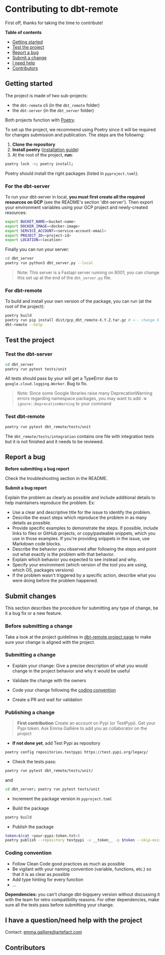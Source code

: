 # Contributing to dbt-remote

First off, thanks for taking the time to contribute!

**Table of contents**

- [Getting started](#getting-started)
- [Test the project](#test-the-project)
- [Report a bug](#report-a-bug)
- [Submit a change](#submit-changes)
- [I need help](#i-have-a-questionneed-help-with-the-project)
- [Contributors](#contributors)


## Getting started

The project is made of two sub-projects:

- the ```dbt-remote``` cli (in the ```dbt_remote``` folder)
- the ```dbt-server``` (in the ```dbt_server``` folder)

Both projects function with [Poetry](https://python-poetry.org/).


To set up the project, we recommend using Poetry since it will be required for changes submission and publication. The steps are the following:

1. **Clone the repository**
2. **Install poetry** ([installation guide](https://python-poetry.org/docs/))
3. At the root of the project, **run**:
```sh
poetry lock -n; poetry install;
```
Poetry should install the right packages (listed in ```pyproject.toml```).

### **For the dbt-server**

To run your dbt-server in local, **you must first create all the required resources on GCP** (see the README's section 'dbt-server'). Then export your environment variables using your GCP project and newly-created resources:
```sh
export BUCKET_NAME=<bucket-name>
export DOCKER_IMAGE=<docker-image>
export SERVICE_ACCOUNT=<service-account-email>
export PROJECT_ID=<project-id>
export LOCATION=<location>
```
Finally you can run your server:
```sh
cd dbt_server
poetry run python3 dbt_server.py --local
```
> Note: This server is a Fastapi server running on 8001, you can change this set up at the end of the ```dbt_server.py``` file.

### **For dbt-remote**

To build and install your own version of the package, you can run (at the root of the project):

```sh
poetry build
poetry run pip install dist/gcp_dbt_remote-X.Y.Z.tar.gz # <-- change X.Y.Z by your version
dbt-remote --help
```

## Test the project

### **Test the dbt-server**

```sh
cd dbt_server
poetry run pytest tests/unit
```

All tests should pass by your will get a TypeError due to ```google.cloud.logging.Worker```. Bug to fix.

> Note: Since some Google libraries raise many DeprecationWarning errors regarding namespace packages, you may want to add ```-W ignore::DeprecationWarning``` to your command

### **Test dbt-remote**

```sh
poetry run pytest dbt_remote/tests/unit
```

The ```dbt_remote/tests/integration``` contains one file with integration tests but it is not finished and it needs to be reviewed.

## Report a bug

**Before submitting a bug report**

Check the troubleshooting section in the README.

**Submit a bug report**

Explain the problem as clearly as possible and include additional details to help maintainers reproduce the problem. Ex:

- Use a clear and descriptive title for the issue to identify the problem.
- Describe the exact steps which reproduce the problem in as many details as possible.
- Provide specific examples to demonstrate the steps. If possible, include links to files or GitHub projects, or copy/pasteable snippets, which you use in those examples. If you're providing snippets in the issue, use Markdown code blocks.
- Describe the behavior you observed after following the steps and point out what exactly is the problem with that behavior.
- Explain which behavior you expected to see instead and why.
- Specify your environment (which version of the tool you are using, which OS, packages versions)
- If the problem wasn't triggered by a specific action, describe what you were doing before the problem happened.


## Submit changes

This section describes the procedure for submitting any type of change, be it a bug fix or a new feature.

### Before submitting a change

Take a look at the project guidelines in [dbt-remote project page](index.md) to make sure your change is aligned with the project.

### Submitting a change

- Explain your change: Give a precise description of what you would change in the project behavior and why it would be useful

- Validate the change with the owners

- Code your change following the [coding convention](#coding-convention)

- Create a PR and wait for validation

### Publishing a change

>**First contribution**
> Create an account on Pypi (or TestPypi). Get your Pypi token. Ask Emma Gallière to add you as collaborator on the project

- **If not done yet**, add Test Pypi as repository
```sh
poetry config repositories.testpypi https://test.pypi.org/legacy/
```

- Check the tests pass:
```sh
poetry run pytest dbt_remote/tests/unit/
```
and
```sh
cd dbt_server; poetry run pytest tests/unit
```

- Increment the package version in `pyproject.toml`

- Build the package
```sh
poetry build
```

- Publish the package
```sh
token=$(cat <your-pypi-token.txt>)
poetry publish --repository testpypi -u __token__ -p $token --skip-existing
```

### Coding convention

- Follow Clean Code good practices as much as possible
- Be vigilant with your naming convention (variable, functions, etc.) so that it is as clear as possible
- Add type hinting for every function
- ...

**Dependencies:** you can't change dbt-bigquery version without discussing it with the team for retro compatibility reasons. For other dependencies, make sure all the tests pass before submitting your change.


## I have a question/need help with the project

Contact: emma.galliere@artefact.com


## Contributors

